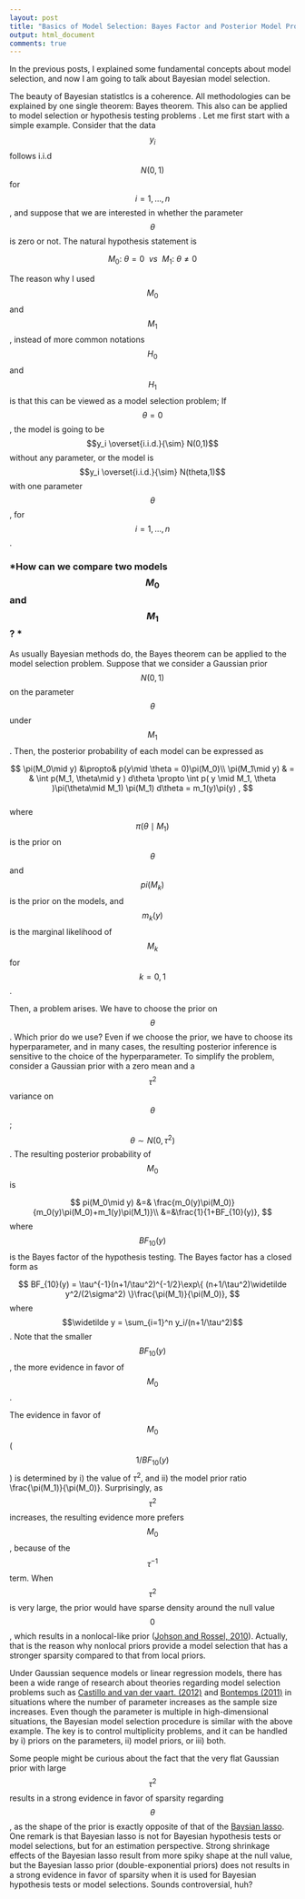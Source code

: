 ```yaml
---
layout: post
title: "Basics of Model Selection: Bayes Factor and Posterior Model Probability"
output: html_document
comments: true
---
```



In the previous posts, I explained some fundamental concepts about model selection, and now I am going to talk about Bayesian model selection.  

The beauty of Bayesian statistIcs is a coherence.  All methodologies can be explained by one single theorem: Bayes theorem.  This also can be applied to model selection or hypothesis testing problems .  Let me first start with a simple example. Consider that the data $$y_i$$ follows i.i.d $$N(0,1)$$ for $$i=1,\dots,n$$, and suppose that we are interested in whether the parameter $$\theta$$ is zero or not. The natural hypothesis statement is

$$
M_0: \: \theta = 0 \:\:vs\:\:M_1: \: \theta \neq 0  
$$

The reason why I used $$M_0$$ and $$M_1$$, instead of more common notations $$H_0$$ and $$H_1$$ is that this can be viewed as a model selection problem; If $$\theta = 0$$, the model is going to be $$y_i \overset{i.i.d.}{\sim} N(0,1)$$ without any parameter, or the model is $$y_i \overset{i.i.d.}{\sim} N(theta,1)$$ with one parameter $$\theta$$, for $$i=1,\dots,n$$.  

### *How can we compare two models $$M_0$$ and $$M_1$$? *

As usually Bayesian methods do, the Bayes theorem can be applied to the model selection problem. Suppose that we consider a Gaussian prior $$N(0,1)$$ on the parameter $$\theta$$ under $$M_1$$. Then, the posterior probability of each model can be expressed as

$$
\pi(M_0\mid y) &\propto& p(y\mid \theta = 0)\pi(M_0)\\
\pi(M_1\mid y) & = & \int p(M_1, \theta\mid y )  d\theta \propto \int p( y  \mid  M_1, \theta )\pi(\theta\mid  M_1) \pi(M_1)  d\theta = m_1(y)\pi(y) ,
$$  
where $$\pi(\theta\mid M_1)$$ is the prior on $$\theta$$ and $$pi(M_k)$$ is the prior on the models, and $$m_k(y)$$ is the marginal likelihood of $$M_k$$ for $$k=0, 1$$.    

Then, a problem arises. We have to choose the prior on $$\theta$$. Which prior do we use? Even if we choose the prior, we have to choose its hyperparameter, and in many cases, the resulting posterior inference is sensitive to the choice of the hyperparameter. To simplify the problem, consider a Gaussian prior with a zero mean and a $$\tau^2$$ variance on $$\theta$$; $$\theta \sim N(0,\tau^2)$$. The resulting posterior probability of $$M_0$$ is 

$$
pi(M_0\mid y) &=&  \frac{m_0(y)\pi(M_0)}{m_0(y)\pi(M_0)+m_1(y)\pi(M_1)}\\
&=&\frac{1}{1+BF_{10}(y)},
$$ 
where $$BF_{10}(y)$$ is the Bayes factor of the hypothesis testing. The Bayes factor has a closed form as

$$
BF_{10}(y) = \tau^{-1}(n+1/\tau^2)^{-1/2}\exp\{ (n+1/\tau^2)\widetilde y^2/(2\sigma^2) \}\frac{\pi(M_1)}{\pi(M_0)},
$$
where $$\widetilde y = \sum_{i=1}^n y_i/(n+1/\tau^2)$$. Note that the smaller $$BF_{10}(y)$$, the more evidence in favor of $$M_0$$. 

The evidence in favor of $$M_0$$ ($$1/BF_{10}(y)$$) is determined by i) the value of $\tau^2$, and ii) the model prior ratio \frac{\pi(M_1)}{\pi(M_0)}. Surprisingly, as $$\tau^2$$ increases, the resulting evidence more prefers $$M_0$$, because of the $$\tau^{-1}$$ term. When $$\tau^2$$ is very large, the prior would have sparse density around the null value $$0$$, which results in a nonlocal-like prior ([Johson and Rossel, 2010](https://www.stat.tamu.edu/~vjohnson/files/JRSSB.72.2.2010.143-170.pdf)). Actually, that is the reason why nonlocal priors provide a model selection that has a stronger sparsity compared to that from local priors.  

Under Gaussian sequence models or linear regression models, there has been a wide range of research about theories regarding model selection problems such as [Castillo and van der vaart. (2012)](https://projecteuclid.org/euclid.aos/1351602537) and  [Bontemps (2011)](https://arxiv.org/pdf/1009.1370.pdf) in situations where the number of parameter increases as the sample size increases. Even though the parameter is multiple in high-dimensional situations, the Bayesian model selection procedure is similar with the above example. The key is to control multiplicity problems, and it can be handled by  i) priors on the parameters, ii) model priors, or iii) both.  

Some people might be curious about the fact that the very flat Gaussian prior with large $$\tau^2$$ results in a strong evidence in favor of sparsity  regarding $$\theta$$, as the shape of the prior is exactly opposite of that of the [Baysian lasso](http://www.stat.ufl.edu/~casella/Papers/Lasso.pdf). One remark is that Bayesian lasso is not for Bayesian hypothesis tests or model selections, but for an estimation perspective. Strong shrinkage effects of the Bayesian lasso result from more spiky shape at the null value, but the Bayesian lasso prior (double-exponential priors) does not results in a strong evidence in favor of sparsity when it is used for Bayesian hypothesis tests or model selections. Sounds controversial, huh?